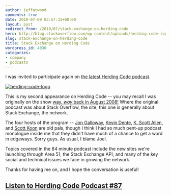 ```yaml
---
author: jeffatwood
comments: true
date: 2010-07-09 03:57:31+00:00
layout: post
redirect_from: /2010/07/stack-exchange-on-herding-code
hero: http://blog.stackoverflow.com/wp-content/uploads/herding-code-logo.png
slug: stack-exchange-on-herding-code
title: Stack Exchange on Herding Code
wordpress_id: 4030
categories:
- company
- podcasts
---
```



I was invited to participate again on [the latest Herding Code podcast](http://herdingcode.com/?p=263). 



[![herding-code-logo](http://blog.stackoverflow.com/wp-content/uploads/herding-code-logo.png)](http://herdingcode.com/?p=263)



This is my second appearance on Herding Code -- you may recall I was originally on the show [way, _way_ back in August 2008!](http://blog.stackoverflow.com/2008/08/stack-overflow-on-herding-code/) Where the original podcast was about Stack Overflow, the site, this one is generally about Stack Exchange, the network.



The four hosts of the program -- [Jon Galloway](http://weblogs.asp.net/jgalloway), [Kevin Dente](http://weblogs.asp.net/kdente), [K. Scott Allen](http://odetocode.com/), and [Scott Koon](http://lazycoder.com/) are old pals, though I think I had so much pent-up podcast monologue inside me that they didn't have much of a chance to get a word in edgeways. Sorry guys. As usual, I blame Joel.



Topics covered in the 84 minute podcast include the new sites we're launching through Area 51, the Stack Exchange API, and many of the key social and technical issues we face in growing the network. 



Thanks for having me on, and I hope the conversation is useful!





## [Listen to Herding Code Podcast #87](http://herdingcode.com/?p=263)



